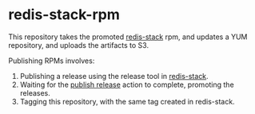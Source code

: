 # redis-stack-rpm

This repository takes the promoted [redis-stack](https://github.com/redis-stack/redis-stack) rpm, and updates a YUM repository, and uploads the artifacts to S3.

Publishing RPMs involves:

1. Publishing a release using the release tool in [redis-stack](https://github.com/redis-stack/redis-stack).
2. Waiting for the [publish release](https://github.com/redis-stack/redis-stack/actions/workflows/release.yml) action to complete, promoting the releases.
3. Tagging this repository, with the same tag created in redis-stack.
